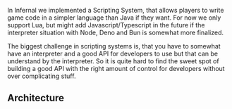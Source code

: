 In Infernal we implemented a Scripting System, that allows players to write game code in a simpler language than Java if they want. For now we only support Lua, but might add Javascript/Typescript in the future if the interpreter situation with Node, Deno and Bun is somewhat more finalized. 

The biggest challenge in scripting systems is, that you have to somewhat have an interpreter and a good API for developers to use but that can be understand by the interpreter. So it is quite hard to find the sweet spot of building a good API with the right amount of control for developers without over complicating stuff.
## Architecture
